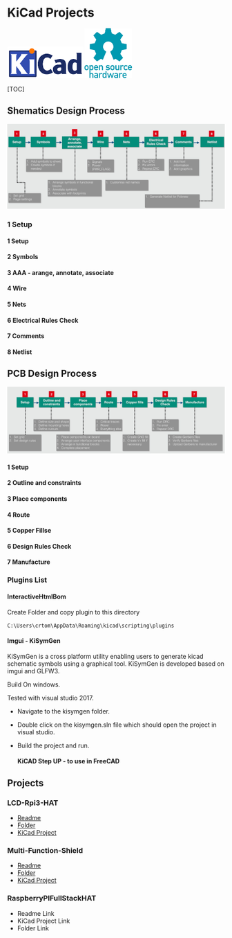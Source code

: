 # KiCad Projects

<img src="slike/kicad logo.png" style="zoom:50%;" />

<img src="slike/open source HW logo.png" style="zoom:50%;" />

[TOC]

## Shematics Design Process

![ShematicDesignProcess](slike/ShematicDesignProcess.png)

### 1 Setup

#### 1 Setup

#### 2 Symbols

#### 3 AAA - arange, annotate, associate

#### 4 Wire

#### 5 Nets

#### 6 Electrical Rules Check

#### 7 Comments

#### 8 Netlist

## PCB Design Process

![PCBDesignProcess](slike/PCBDesignProcess.png)

#### 1 Setup

#### 2 Outline and constraints

#### 3 Place components

#### 4 Route

#### 5 Copper Fillse

#### 6 Design Rules Check

#### 7 Manufacture

### Plugins List

#### InteractiveHtmlBom

Create Folder and copy plugin to this directory

```
C:\Users\crtom\AppData\Roaming\kicad\scripting\plugins
```

#### Imgui - KiSymGen

KiSymGen is a cross platform utility enabling users to generate kicad schematic symbols using a graphical tool. KiSymGen is developed based on imgui and GLFW3.

Build On windows.

Tested with visual studio 2017.

- Navigate to the kisymgen folder.

- Double click on the kisymgen.sln file which should open the project in visual studio.

- Build the project and run.

  #### KiCAD Step UP - to use in FreeCAD

## Projects

###	LCD-Rpi3-HAT

-	[Readme](LCD-Rpi3-HAT/readme.md)
-	[Folder](LCD-Rpi3-HAT)
-	[KiCad Project](LCD-Rpi3-HAT/LCD-Rpi3-HAT.pro)

###	Multi-Function-Shield

-	[Readme](Multi-Function-Shield/readme.md)
-	[Folder](Multi-Function-Shield)
-	[KiCad Project](Multi-Function-Shield/Multi-Function-Shield.pro)

###	RaspberryPIFullStackHAT

-	Readme Link
-	KiCad Project Link
-	Folder Link

